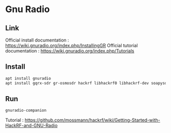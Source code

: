 # Gnu Radio

## Link

Official install documentation : https://wiki.gnuradio.org/index.php/InstallingGR
Official tutorial documentation : https://wiki.gnuradio.org/index.php/Tutorials

## Install

```bash
apt install gnuradio
apt install gqrx-sdr gr-osmosdr hackrf libhackrf0 libhackrf-dev soapysdr-module-hackrf python-pyaudio xterm
```

## Run

```bash
gnuradio-companion
```


Tutorial : https://github.com/mossmann/hackrf/wiki/Getting-Started-with-HackRF-and-GNU-Radio
